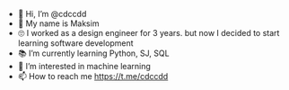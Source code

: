 - 👋 Hi, I’m @cdccdd
- 👦 My name is Maksim
- 🙄 I worked as a design engineer for 3 years. but now I decided to start learning software development
- 📚 I’m currently learning Python, SJ, SQL
- 👀 I’m interested in machine learning
- 📫 How to reach me https://t.me/cdccdd

<!---
- 💞️ I’m looking to collaborate on ...

cdccdd/cdccdd is a ✨ special ✨ repository because its `README.md` (this file) appears on your GitHub profile.
You can click the Preview link to take a look at your changes.
--->
